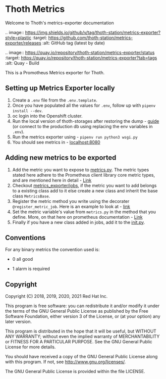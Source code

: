 # Thoth Metrics

Welcome to Thoth's metrics-exporter documentation

.. image:: https://img.shields.io/github/v/tag/thoth-station/metrics-exporter?style=plastic
  :target: https://github.com/thoth-station/metrics-exporter/releases
  :alt: GitHub tag (latest by date)

.. image:: https://quay.io/repository/thoth-station/metrics-exporter/status
  :target: https://quay.io/repository/thoth-station/metrics-exporter?tab=tags
  :alt: Quay - Build

This is a Promotheus Metrics exporter for Thoth.

## Setting up Metrics Exporter locally

1. Create a `.env` file from the `.env.template`.
2. Once you have populated all the values for `.env`, follow up with `pipenv install --dev`.
3. oc login into the Openshift cluster.
4. Run the local version of thoth-storages after restoring the dump - [guide](https://github.com/thoth-station/storages#running-postgresql-locally) (or connect to the production db using replacing the env variables in `.env`).
5. Run the metrics exporter using - `pipenv run python3 wsgi.py`
6. You should see metrics in - [localhost:8080](http://localhost:8080)

## Adding new metrics to be exported

1. Add the metric you want to expose to [metrics.py](https://github.com/thoth-station/metrics-exporter/blob/master/thoth/metrics_exporter/metrics.py). The metric types stated here adhere to the Prometheus client library core metric types, and are mentioned here in detail - [Link](https://prometheus.io/docs/concepts/metric_types/)
2. Checkout [metrics_exporter/jobs](https://github.com/thoth-station/metrics-exporter/tree/master/thoth/metrics_exporter/jobs), if the metric you want to add belongs to a existing class add to it else create a new class and inherit the base class `MetricsBase`.
3. Register the metric method you write using the decorater `@register_metric_job`. Here is an example to look at - [link](https://github.com/thoth-station/metrics-exporter/blob/a48247fc6a28ec5e2d6ac1f1703c5a8d77a711f5/thoth/metrics_exporter/jobs/pypi.py#L37)
4. Set the metric variable's value from `metrics.py` in the method that you define. More, on that here on prometheus documentation - [Link](https://github.com/prometheus/client_python#gauge)
5. Finally if you have a new class added in jobs, add it to the [init.py](https://github.com/thoth-station/metrics-exporter/blob/master/thoth/metrics_exporter/jobs/__init__.py).

## Conventions

For any binary metrics the convention used is:

- 0 all good

- 1 alarm is required

## Copyright

Copyright (C) 2018, 2019, 2020, 2021 Red Hat Inc.

This program is free software: you can redistribute it and/or modify
it under the terms of the GNU General Public License as published by
the Free Software Foundation, either version 3 of the License, or
(at your option) any later version.

This program is distributed in the hope that it will be useful,
but WITHOUT ANY WARRANTY; without even the implied warranty of
MERCHANTABILITY or FITNESS FOR A PARTICULAR PURPOSE. See the
GNU General Public License for more details.

You should have received a copy of the GNU General Public License
along with this program. If not, see <http://www.gnu.org/licenses/>.

The GNU General Public License is provided within the file LICENSE.
